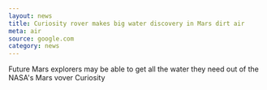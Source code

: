 ```yaml
---
layout: news
title: Curiosity rover makes big water discovery in Mars dirt air
meta: air
source: google.com
category: news
---
```


Future Mars explorers may be able to get all the water they need out of the
NASA's Mars vover Curiosity